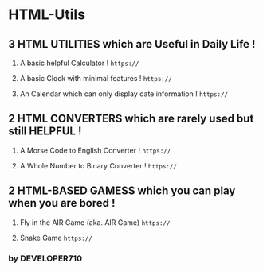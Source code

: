 # HTML-Utils

## 3 HTML UTILITIES which are Useful in Daily Life !

1)  A basic helpful Calculator ! `https://`

2)  A basic Clock with minimal features ! `https://`

3)  An Calendar which can only display date information ! `https://`

## 2 HTML CONVERTERS which are rarely used but still HELPFUL !

1)  A Morse Code to English Converter ! `https://`

2)  A Whole Number to Binary Converter ! `https://`

## 2 HTML-BASED GAMESS which you can play when you are bored !

1)  Fly in the AIR Game (aka. AIR Game) `https://`

2)  Snake Game `https://`

###   by DEVELOPER710
